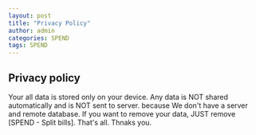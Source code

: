 ```yaml
---
layout: post
title: "Privacy Policy"
author: admin
categories: SPEND
tags: SPEND
---
```


## Privacy policy

Your all data is stored only on your device. Any data is NOT shared automatically and is NOT sent to server. because We don't have a server and remote database. If you want to remove your data, JUST remove [SPEND - Split bills]. That's all. Thnaks you.